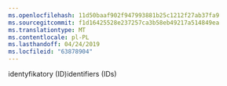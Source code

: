 ```yaml
---
ms.openlocfilehash: 11d50baaf902f947993881b25c1212f27ab37fa9
ms.sourcegitcommit: f1d16425528e237257ca3b58eb49217a514849ea
ms.translationtype: MT
ms.contentlocale: pl-PL
ms.lasthandoff: 04/24/2019
ms.locfileid: "63878904"
---
```

<span data-ttu-id="45b14-101">identyfikatory (ID)</span><span class="sxs-lookup"><span data-stu-id="45b14-101">identifiers (IDs)</span></span>